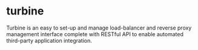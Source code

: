 turbine
=======

Turbine is an easy to set-up and manage load-balancer and reverse proxy management interface complete with RESTful API to enable automated third-party application integration.
